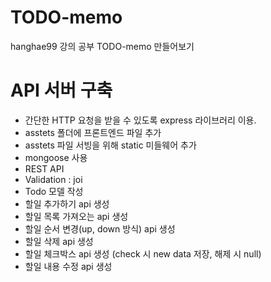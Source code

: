 # TODO-memo
hanghae99 강의 공부 TODO-memo 만들어보기

# API 서버 구축
 - 간단한 HTTP 요청을 받을 수 있도록 express 라이브러리 이용.
 - asstets 폴더에 프론트엔드 파일 추가
 - asstets 파일 서빙을 위해 static 미들웨어 추가
 - mongoose 사용
 - REST API
 - Validation : joi
 - Todo 모델 작성
 - 할일 추가하기 api 생성
 - 할일 목록 가져오는 api 생성
 - 할일 순서 변경(up, down 방식) api 생성
 - 할일 삭제 api 생성
 - 할일 체크박스 api 생성 (check 시 new data 저장, 해제 시 null)
 - 할일 내용 수정 api 생성